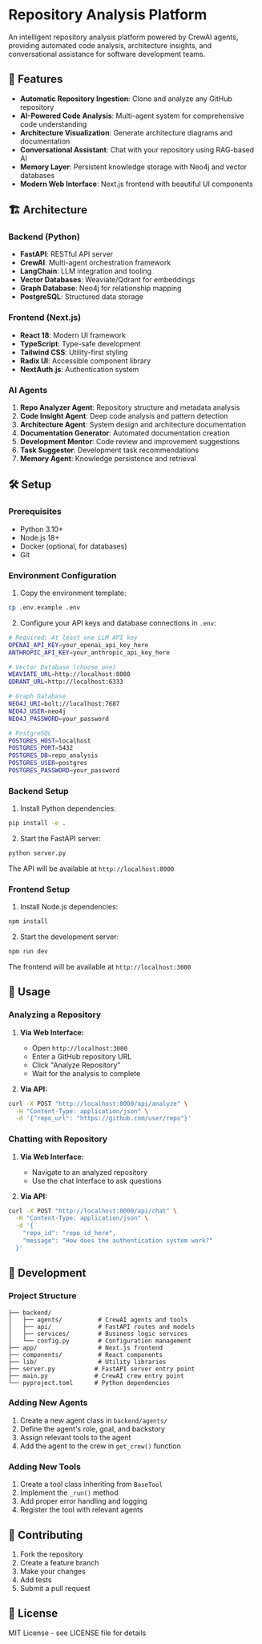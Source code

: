 # Repository Analysis Platform

An intelligent repository analysis platform powered by CrewAI agents, providing automated code analysis, architecture insights, and conversational assistance for software development teams.

## 🚀 Features

- **Automatic Repository Ingestion**: Clone and analyze any GitHub repository
- **AI-Powered Code Analysis**: Multi-agent system for comprehensive code understanding
- **Architecture Visualization**: Generate architecture diagrams and documentation
- **Conversational Assistant**: Chat with your repository using RAG-based AI
- **Memory Layer**: Persistent knowledge storage with Neo4j and vector databases
- **Modern Web Interface**: Next.js frontend with beautiful UI components

## 🏗️ Architecture

### Backend (Python)
- **FastAPI**: RESTful API server
- **CrewAI**: Multi-agent orchestration framework
- **LangChain**: LLM integration and tooling
- **Vector Databases**: Weaviate/Qdrant for embeddings
- **Graph Database**: Neo4j for relationship mapping
- **PostgreSQL**: Structured data storage

### Frontend (Next.js)
- **React 18**: Modern UI framework
- **TypeScript**: Type-safe development
- **Tailwind CSS**: Utility-first styling
- **Radix UI**: Accessible component library
- **NextAuth.js**: Authentication system

### AI Agents
1. **Repo Analyzer Agent**: Repository structure and metadata analysis
2. **Code Insight Agent**: Deep code analysis and pattern detection
3. **Architecture Agent**: System design and architecture documentation
4. **Documentation Generator**: Automated documentation creation
5. **Development Mentor**: Code review and improvement suggestions
6. **Task Suggester**: Development task recommendations
7. **Memory Agent**: Knowledge persistence and retrieval

## 🛠️ Setup

### Prerequisites

- Python 3.10+
- Node.js 18+
- Docker (optional, for databases)
- Git

### Environment Configuration

1. Copy the environment template:
```bash
cp .env.example .env
```

2. Configure your API keys and database connections in `.env`:

```bash
# Required: At least one LLM API key
OPENAI_API_KEY=your_openai_api_key_here
ANTHROPIC_API_KEY=your_anthropic_api_key_here

# Vector Database (choose one)
WEAVIATE_URL=http://localhost:8080
QDRANT_URL=http://localhost:6333

# Graph Database
NEO4J_URI=bolt://localhost:7687
NEO4J_USER=neo4j
NEO4J_PASSWORD=your_password

# PostgreSQL
POSTGRES_HOST=localhost
POSTGRES_PORT=5432
POSTGRES_DB=repo_analysis
POSTGRES_USER=postgres
POSTGRES_PASSWORD=your_password
```

### Backend Setup

1. Install Python dependencies:
```bash
pip install -e .
```

2. Start the FastAPI server:
```bash
python server.py
```

The API will be available at `http://localhost:8000`

### Frontend Setup

1. Install Node.js dependencies:
```bash
npm install
```

2. Start the development server:
```bash
npm run dev
```

The frontend will be available at `http://localhost:3000`

## 📖 Usage

### Analyzing a Repository

1. **Via Web Interface:**
   - Open `http://localhost:3000`
   - Enter a GitHub repository URL
   - Click "Analyze Repository"
   - Wait for the analysis to complete

2. **Via API:**
```bash
curl -X POST "http://localhost:8000/api/analyze" \
  -H "Content-Type: application/json" \
  -d '{"repo_url": "https://github.com/user/repo"}'
```

### Chatting with Repository

1. **Via Web Interface:**
   - Navigate to an analyzed repository
   - Use the chat interface to ask questions

2. **Via API:**
```bash
curl -X POST "http://localhost:8000/api/chat" \
  -H "Content-Type: application/json" \
  -d '{
    "repo_id": "repo_id_here",
    "message": "How does the authentication system work?"
  }'
```

## 🔧 Development

### Project Structure

```
├── backend/
│   ├── agents/          # CrewAI agents and tools
│   ├── api/             # FastAPI routes and models
│   ├── services/        # Business logic services
│   └── config.py        # Configuration management
├── app/                 # Next.js frontend
├── components/          # React components
├── lib/                 # Utility libraries
├── server.py           # FastAPI server entry point
├── main.py             # CrewAI crew entry point
└── pyproject.toml      # Python dependencies
```

### Adding New Agents

1. Create a new agent class in `backend/agents/`
2. Define the agent's role, goal, and backstory
3. Assign relevant tools to the agent
4. Add the agent to the crew in `get_crew()` function

### Adding New Tools

1. Create a tool class inheriting from `BaseTool`
2. Implement the `_run()` method
3. Add proper error handling and logging
4. Register the tool with relevant agents

## 🤝 Contributing

1. Fork the repository
2. Create a feature branch
3. Make your changes
4. Add tests
5. Submit a pull request

## 📄 License

MIT License - see LICENSE file for details

